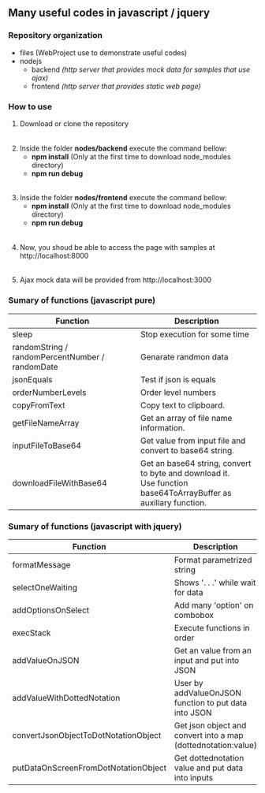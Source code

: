 ## Many useful codes in javascript / jquery

### Repository organization

- files (WebProject use to demonstrate useful codes)    
- nodejs
    - backend _(http server that provides mock data for samples that use ajax)_
    - frontend _(http server that provides static web page)_

### How to use

1. Download or clone the repository
######
2. Inside the folder **nodes/backend** execute the command bellow:
    - **npm install** (Only at the first time to download node_modules directory)
    - **npm run debug**
######    
3. Inside the folder **nodes/frontend** execute the command bellow:
    - **npm install** (Only at the first time to download node_modules directory)
    - **npm run debug**
######
4. Now, you shoud be able to access the page with samples at http://localhost:8000
######
5. Ajax mock data will be provided from http://localhost:3000


### Sumary of functions (javascript pure)
|Function|Description|
|--- |--- |
|sleep|Stop execution for some time|
|randomString / randomPercentNumber / randomDate|Genarate randmon data|
|jsonEquals|Test if json is equals|
|orderNumberLevels|Order level numbers|
|copyFromText|Copy text to clipboard.|
|getFileNameArray|Get an array of file name information.|
|inputFileToBase64|Get value from input file and convert to base64 string.|
|downloadFileWithBase64|Get an base64 string, convert to byte and download it. <br />Use function base64ToArrayBuffer as auxiliary function.|

### Sumary of functions (javascript with jquery)
|Function|Description|
|--- |--- |
|formatMessage|Format parametrized string|
|selectOneWaiting|Shows '. . .' while wait for data|
|addOptionsOnSelect|Add many 'option' on combobox|
|execStack|Execute functions in order|
|addValueOnJSON|Get an value from an input and put into JSON|
|addValueWithDottedNotation|User by addValueOnJSON function to put data into JSON|
|convertJsonObjectToDotNotationObject|Get json object and convert into a map (dottednotation:value)|
|putDataOnScreenFromDotNotationObject|Get dottednotation value and put data into inputs|
